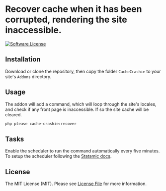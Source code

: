 # Recover cache when it has been corrupted, rendering the site inaccessible.

[![Software License](https://img.shields.io/badge/license-MIT-brightgreen.svg?style=flat-square)](LICENSE.md)

## Installation

Download or clone the repository, then copy the folder `CacheCrashie` to your site's `Addons` directory.

## Usage

The addon will add a command, which will loop through the site's locales, and check if any front page is inaccessible. If so the site cache will be cleared.

```sh
php please cache-crashie:recover
```

## Tasks

Enable the scheduler to run the command automatically every five minutes.
To setup the scheduler following the [Statamic docs](https://docs.statamic.com/addons/classes/tasks#starting).

## License

The MIT License (MIT). Please see [License File](LICENSE.md) for more information.
